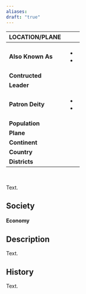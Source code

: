 ```yaml
---
aliases: 
draft: "true"
---
```


| LOCATION/PLANE    |                   |
| ----------------- | ----------------- |
| **Also Known As** | <ul><li><li></ul> |
| **Contructed**    |                   |
| **Leader**        |                   |
| **Patron Deity**  | <ul><li><li></ul> |
| **Population**    |                   |
| **Plane**         |                   |
| **Continent**     |                   |
| **Country**       |                   |
| **Districts**     |                   |

<br>

Text.

## Society

#### Economy


## Description
Text.

## History
Text.